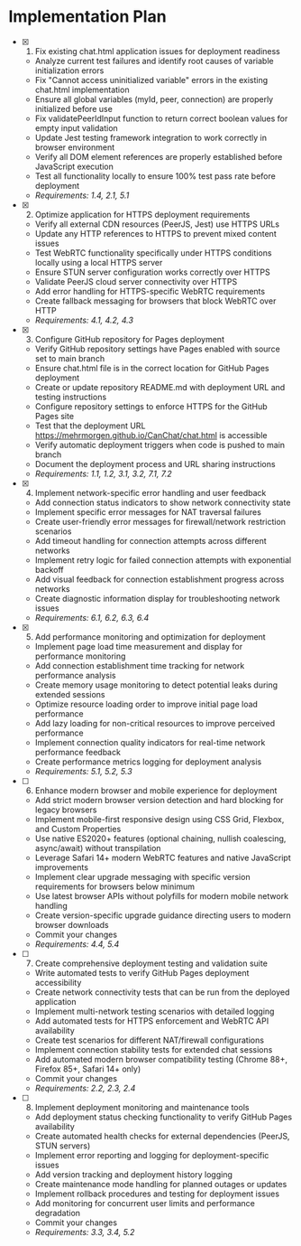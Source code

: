 # Implementation Plan

- [x] 1. Fix existing chat.html application issues for deployment readiness
  - Analyze current test failures and identify root causes of variable initialization errors
  - Fix "Cannot access uninitialized variable" errors in the existing chat.html implementation
  - Ensure all global variables (myId, peer, connection) are properly initialized before use
  - Fix validatePeerIdInput function to return correct boolean values for empty input validation
  - Update Jest testing framework integration to work correctly in browser environment
  - Verify all DOM element references are properly established before JavaScript execution
  - Test all functionality locally to ensure 100% test pass rate before deployment
  - _Requirements: 1.4, 2.1, 5.1_

- [x] 2. Optimize application for HTTPS deployment requirements
  - Verify all external CDN resources (PeerJS, Jest) use HTTPS URLs
  - Update any HTTP references to HTTPS to prevent mixed content issues
  - Test WebRTC functionality specifically under HTTPS conditions locally using a local HTTPS server
  - Ensure STUN server configuration works correctly over HTTPS
  - Validate PeerJS cloud server connectivity over HTTPS
  - Add error handling for HTTPS-specific WebRTC requirements
  - Create fallback messaging for browsers that block WebRTC over HTTP
  - _Requirements: 4.1, 4.2, 4.3_

- [x] 3. Configure GitHub repository for Pages deployment
  - Verify GitHub repository settings have Pages enabled with source set to main branch
  - Ensure chat.html file is in the correct location for GitHub Pages deployment
  - Create or update repository README.md with deployment URL and testing instructions
  - Configure repository settings to enforce HTTPS for the GitHub Pages site
  - Test that the deployment URL <https://mehrmorgen.github.io/CanChat/chat.html> is accessible
  - Verify automatic deployment triggers when code is pushed to main branch
  - Document the deployment process and URL sharing instructions
  - _Requirements: 1.1, 1.2, 3.1, 3.2, 7.1, 7.2_

- [x] 4. Implement network-specific error handling and user feedback
  - Add connection status indicators to show network connectivity state
  - Implement specific error messages for NAT traversal failures
  - Create user-friendly error messages for firewall/network restriction scenarios
  - Add timeout handling for connection attempts across different networks
  - Implement retry logic for failed connection attempts with exponential backoff
  - Add visual feedback for connection establishment progress across networks
  - Create diagnostic information display for troubleshooting network issues
  - _Requirements: 6.1, 6.2, 6.3, 6.4_

- [x] 5. Add performance monitoring and optimization for deployment
  - Implement page load time measurement and display for performance monitoring
  - Add connection establishment time tracking for network performance analysis
  - Create memory usage monitoring to detect potential leaks during extended sessions
  - Optimize resource loading order to improve initial page load performance
  - Add lazy loading for non-critical resources to improve perceived performance
  - Implement connection quality indicators for real-time network performance feedback
  - Create performance metrics logging for deployment analysis
  - _Requirements: 5.1, 5.2, 5.3_

- [ ] 6. Enhance modern browser and mobile experience for deployment
  - Add strict modern browser version detection and hard blocking for legacy browsers
  - Implement mobile-first responsive design using CSS Grid, Flexbox, and Custom Properties
  - Use native ES2020+ features (optional chaining, nullish coalescing, async/await) without transpilation
  - Leverage Safari 14+ modern WebRTC features and native JavaScript improvements
  - Implement clear upgrade messaging with specific version requirements for browsers below minimum
  - Use latest browser APIs without polyfills for modern mobile network handling
  - Create version-specific upgrade guidance directing users to modern browser downloads
  - Commit your changes
  - _Requirements: 4.4, 5.4_

- [ ] 7. Create comprehensive deployment testing and validation suite
  - Write automated tests to verify GitHub Pages deployment accessibility
  - Create network connectivity tests that can be run from the deployed application
  - Implement multi-network testing scenarios with detailed logging
  - Add automated tests for HTTPS enforcement and WebRTC API availability
  - Create test scenarios for different NAT/firewall configurations
  - Implement connection stability tests for extended chat sessions
  - Add automated modern browser compatibility testing (Chrome 88+, Firefox 85+, Safari 14+ only)
  - Commit your changes
  - _Requirements: 2.2, 2.3, 2.4_

- [ ] 8. Implement deployment monitoring and maintenance tools
  - Add deployment status checking functionality to verify GitHub Pages availability
  - Create automated health checks for external dependencies (PeerJS, STUN servers)
  - Implement error reporting and logging for deployment-specific issues
  - Add version tracking and deployment history logging
  - Create maintenance mode handling for planned outages or updates
  - Implement rollback procedures and testing for deployment issues
  - Add monitoring for concurrent user limits and performance degradation
  - Commit your changes
  - _Requirements: 3.3, 3.4, 5.2_

